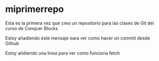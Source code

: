 # miprimerrepo
Esta es la primera vez que creo un repositorio para las clases de Git del curso de Conquer Blocks

Estoy añadiendo este mensaje oara ver como hacer un commit desde Github

Estoy añdiendo una linea para ver como funciona fetch
